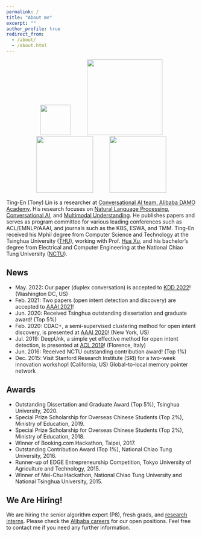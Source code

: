 ```yaml
---
permalink: /
title: "About me"
excerpt: ""
author_profile: true
redirect_from: 
  - /about/
  - /about.html
---
```


<!-- ## Welcome! -->

<p align="center">
  <img src="https://tnlin.github.io/images/logo-damo.jpg" width="80" hspace="20">
  <img src="https://tnlin.github.io/images/logo-alibaba.jpg" width="200" hspace="20"> 
  <img src="https://tnlin.github.io/images/logo-thu.jpg" width="150" hspace="20">
  <img src="https://tnlin.github.io/images/logo-nctu.png" width="150" hspace="20">
</p>

Ting-En (Tony) Lin is a researcher at [Conversational AI  team, Alibaba DAMO Academy](https://damo.alibaba.com/labs/language-technology/?lang=en). His research focuses on [Natural Language Processing](https://tnlin.github.io/), [Conversational AI](https://tnlin.github.io/), and [Multimodal Understanding](https://tnlin.github.io/). He publishes papers and serves as program committee for various leading conferences such as ACL/EMNLP/AAAI, and journals such as the KBS, ESWA, and TMM. Ting-En received his Mphil degree from Computer Science and Technology at the Tsinghua University ([THU](https://www.tsinghua.edu.cn/en/)), working with Prof. [Hua Xu](https://thuiar.github.io/), and his bachelor’s degree from Electrical and Computer Engineering at the National Chiao Tung University ([NCTU](https://www.nctu.edu.tw/)).

## News
- May. 2022: Our paper (duplex conversation) is accepted to [KDD 2022](https://www.kdd.org/kdd2022/)! (Washington DC, US)
- Feb. 2021: Two papers (open intent detection and discovery) are accepted to [AAAI 2021](https://aaai.org/Conferences/AAAI-21/)!
- Jun. 2020: Received Tsinghua outstanding dissertation and graduate award! (Top 5%)
- Feb. 2020: CDAC+, a semi-supervised clustering method for open intent discovery, is presented at [AAAI 2020](https://aaai.org/Conferences/AAAI-20/)! (New York, US)
- Jul. 2019: DeepUnk, a simple yet effective method for open intent detection, is presented at [ACL 2019](https://acl2019.org/)! (Florence, Italy)
- Jun. 2016: Received NCTU outstanding contribution award! (Top 1%)
- Dec. 2015: Visit Stanford Research Institute (SRI) for a two-week innovation workshop! (California, US)
Global-to-local memory pointer network 
## Awards
- Outstanding Dissertation and Graduate Award (Top 5%), Tsinghua University, 2020.
- Special Prize Scholarship for Overseas Chinese Students (Top 2%), Ministry of Education, 2019.
- Special Prize Scholarship for Overseas Chinese Students (Top 2%), Ministry of Education, 2018.
- Winner of Booking.com Hackathon, Taipei, 2017.
- Outstanding Contribution Award (Top 1%), National Chiao Tung University, 2016.
- Runner-up of EDGE Entrepreneurship Competition, Tokyo University of Agriculture and Technology, 2015.
- Winner of Mei-Chu Hackathon, National Chiao Tung University and National Tsinghua University, 2015.

## We Are Hiring!
We are hiring the senior algorithm expert (P8), fresh grads, and [research interns](https://talent.alibaba.com/campus/position-detail?positionId=2000738). Please check the [Alibaba careers](https://talent.alibaba.com/) for our open positions. Feel free to contact me if you need any further information.